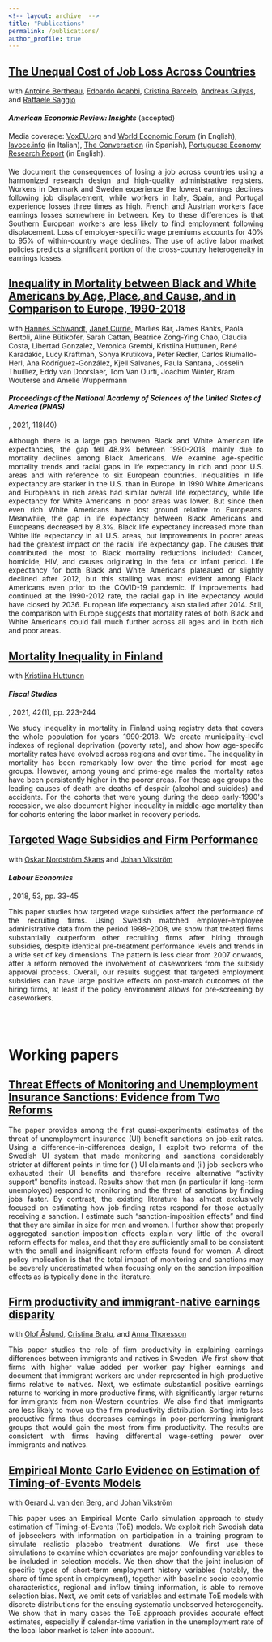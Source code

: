 ```yaml
---
<!-- layout: archive  -->
title: "Publications"
permalink: /publications/
author_profile: true
---
```


<!--
a:link {
  color: black;
  text-decoration: none;
  text-decoration: underline;
}
a:hover {
  text-decoration: none;
}
a:active {
  color: black;
}
a:visited {
  color: black;
}
-->


## [The Unequal Cost of Job Loss Across Countries](/files/2022_IZA_cost_of_job_loss.pdf?dl=0)
with
  <a href="https://www.antoinebertheau.com/">Antoine Bertheau</a>,
  <a href="https://eacabbi.github.io/">Edoardo Acabbi</a>,
  <a href="https://www.bde.es/investigador/en/menu/people/research_staff_a/Barcelo__Cristina.html/">Cristina Barcelo</a>,
  <a href="https://sites.google.com/site/andreasgulyas/home/">Andreas Gulyas</a>,
  and
  <a href="https://sites.google.com/site/raffaelesaggio/">Raffaele Saggio</a> 

<p style="margin-top:0.5cm;"><i><b>American Economic Review: Insights</b></i> (accepted)</p>

<p style="margin-top:0.5cm; margin-bottom:0.5cm;">Media coverage: 
<a href="https://voxeu.org/article/unequal-cost-job-loss-across-countries">VoxEU.org</a> and <a href="https://www.weforum.org/agenda/2022/03/the-unequal-cost-of-job-loss-across-countries/">World Economic Forum</a> (in English), 
<a href="https://www.lavoce.info/archives/93689/limpatto-del-licenziamento-non-e-uguale-per-tutti/">lavoce.info</a> (in Italian),
<a href="https://theconversation.com/los-trabajadores-del-sur-de-europa-pierden-mas-que-el-empleo-cuando-son-despedidos-175880">The Conversation</a> (in Spanish),
<a href="https://research.pej.pt/2022/03/the-experience-of-losing-a-job-in-different-countries-in-europe/">Portuguese Economy Research Report</a> (in English).</p>

<!-- <a href="https://www.editorialedomani.it/economia/dati/perdere-lavoro-italia-costo-alto-mancano-politiche-attive-v36rjp60">Domani</a> -->

<div class="read-more" data-collapsed-height="2em" style="text-align: justify"> <!-- "0em" to get it compressed -->
  <p class="read-more_text-wrapper">
  We document the consequences of losing a job across countries using a harmonized research design and high-quality administrative registers. Workers in Denmark and Sweden experience the lowest earnings declines following job displacement, while workers in Italy, Spain, and Portugal experience losses three times as high. French and Austrian workers face earnings losses somewhere in between.  Key to these differences is that Southern European workers are less likely to find employment following displacement. Loss of employer-specific wage premiums accounts for 40% to 95% of within-country wage declines. The use of active labor market policies predicts a significant portion of the cross-country heterogeneity in earnings losses.
  <!--
  This paper documents the consequences of job displacement across seven European countries. The analysis builds on a harmonized European matched employer-employee dataset that combines high-quality administrative registers from France, Austria, Denmark, Sweden, Spain, Italy, and Portugal spanning three decades (1990s-2010s). Event study estimates show that the earnings losses following a displacement event are vastly different across Europe. Workers in Denmark and Sweden suffer the lowest earnings losses, while workers in Italy, Spain and Portugal suffer the highest losses (up to 55%). We next investigate the role of changes in employer characteristics in explaining these vast cross-country differences. We find that moving from a high-paying to a lower paying employer explains a surprisingly similar share of the earnings losses across all European countries.
  -->
  </p>
</div>


## [Inequality in Mortality between Black and White Americans by Age, Place, and Cause, and in Comparison to Europe, 1990-2018](/files/2021_schwandt_et_al.pdf?dl=0)

with 
<a href="https://hschwandt.com/">Hannes Schwandt</a>, 
<a href="https://scholar.princeton.edu/jcurrie/">Janet Currie</a>, 
Marlies Bär, James Banks, Paola Bertoli, Aline Bütikofer, Sarah Cattan, Beatrice Zong-Ying Chao, Claudia Costa, Libertad Gonzalez, Veronica Grembi, Kristiina Huttunen, René Karadakic, Lucy Kraftman, Sonya Krutikova, Peter Redler, Carlos Riumallo-Herl, Ana Rodríguez-González, Kjell Salvanes, Paula Santana, Josselin Thuilliez, Eddy van Doorslaer, Tom Van Ourti, Joachim Winter, Bram Wouterse and Amelie Wuppermann

<p style="margin-top:0.5cm; margin-bottom:0.5cm;"><i><b>Proceedings of the National Academy of Sciences of the United States of America (PNAS)</b></i></p>, 2021, 118(40)

<div class="read-more" data-collapsed-height="2em" style="text-align: justify"> 
  <p class="read-more_text-wrapper">
    Although there is a large gap between Black and White American life expectancies, the gap fell
    48.9% between 1990-2018, mainly due to mortality declines among Black Americans. We
    examine age-specific mortality trends and racial gaps in life expectancy in rich and poor U.S.
    areas and with reference to six European countries.
    Inequalities in life expectancy are starker in the U.S. than in Europe. In 1990 White Americans
    and Europeans in rich areas had similar overall life expectancy, while life expectancy for White
    Americans in poor areas was lower. But since then even rich White Americans have lost ground
    relative to Europeans. Meanwhile, the gap in life expectancy between Black Americans and
    Europeans decreased by 8.3%.
    Black life expectancy increased more than White life expectancy in all U.S. areas, but
    improvements in poorer areas had the greatest impact on the racial life expectancy gap. The
    causes that contributed the most to Black mortality reductions included: Cancer, homicide, HIV,
    and causes originating in the fetal or infant period.
    Life expectancy for both Black and White Americans plateaued or slightly declined after 2012,
    but this stalling was most evident among Black Americans even prior to the COVID-19
    pandemic. If improvements had continued at the 1990-2012 rate, the racial gap in life expectancy
    would have closed by 2036. European life expectancy also stalled after 2014. Still, the
    comparison with Europe suggests that mortality rates of both Black and White Americans could
    fall much further across all ages and in both rich and poor areas.
  </p>
</div>


## [Mortality Inequality in Finland](/files/2021_02_26_mortality_inequality_VATTwp.pdf?dl=0)

with 
<a href="https://sites.google.com/site/krhuttunen/">Kristiina Huttunen</a>

<p style="margin-top:0.5cm; margin-bottom:0.5cm;"><i><b>Fiscal Studies</b></i></p>, 2021, 42(1), pp. 223-244

<!-- <div class="read-more" data-collapsed-height="6em" style="text-align: justify"> -->
<div class="read-more" data-collapsed-height="2em" style="text-align: justify"> 

  <p class="read-more_text-wrapper">
	We study inequality in mortality in Finland using registry data that covers the whole population for years 1990-2018. We create municipality-level indexes of regional deprivation (poverty rate), and show how age-specifc mortality rates have evolved across regions and over time. The inequality in mortality has been remarkably low over the time period for most age groups. However, among young and prime-age males the mortality rates have been persistently higher in the poorer areas. For these age groups the leading causes of death are deaths of despair (alcohol and suicides) and accidents. For the cohorts that were young during the deep early-1990's recession, we also document higher inequality in middle-age mortality than for cohorts entering the labor market in recovery periods.
  </p>
</div>



## [Targeted Wage Subsidies and Firm Performance](https://www.sciencedirect.com/science/article/pii/S0927537118300320)

with 
<a href="https://sites.google.com/site/oskarskans/home">Oskar Nordström Skans</a>
and 
<a href="https://sites.google.com/view/jvikstrom/home">Johan Vikström</a>

<p style="margin-top:0.5cm; margin-bottom:0.5cm;"><i><b>Labour Economics</b></i></p>, 2018, 53, pp. 33-45

<div class="read-more" data-collapsed-height="2em" style="text-align: justify"> <!-- "0em" to get it compressed -->
  <p class="read-more_text-wrapper">
	This paper studies how targeted wage subsidies affect the performance of the recruiting firms. Using Swedish matched employer-employee administrative data from the period 1998–2008, we show that treated firms substantially outperform other recruiting firms after hiring through subsidies, despite identical pre-treatment performance levels and trends in a wide set of key dimensions. The pattern is less clear from 2007 onwards, after a reform removed the involvement of caseworkers from the subsidy approval process. Overall, our results suggest that targeted employment subsidies can have large positive effects on post-match outcomes of the hiring firms, at least if the policy environment allows for pre-screening by caseworkers. 
  </p>
</div>

<!-- {% if author.googlescholar %}
  You can also find my articles on <u><a href="{{author.googlescholar}}">my Google Scholar profile</a>.</u>
{% endif %}

{% include base_path %}

{% for post in site.publications reversed %}
  {% include archive-single.html %}
{% endfor %} -->



<!-- ADDIITONAL SPACE, roughly 30px -->
 <br><br>  




Working papers 
===============

## [Threat Effects of Monitoring and Unemployment Insurance Sanctions: Evidence from Two Reforms](/files/lombardi_jmp.pdf?dl=0)

<div class="read-more" data-collapsed-height="2em" style="text-align: justify"> <!-- "0em" to get it compressed -->
  <p class="read-more_text-wrapper">
	The paper provides among the first quasi-experimental estimates of the threat of unemployment insurance (UI) benefit sanctions on job-exit rates. Using a difference-in-differences design, I exploit two reforms of the Swedish UI system that made monitoring and sanctions considerably stricter at different points in time for (i) UI claimants and (ii) job-seekers who exhausted their UI benefits and therefore receive alternative “activity support” benefits instead. Results show that men (in particular if long-term unemployed) respond to monitoring and the threat of sanctions by finding jobs faster. By contrast, the existing literature has almost exclusively focused on estimating how job-finding rates respond for those actually receiving a sanction. I estimate such “sanction-imposition effects” and find that they are similar in size for men and women. I further show that properly aggregated sanction-imposition effects explain very little of the overall reform effects for males, and that they are sufficiently small to be consistent with the small and insignificant reform effects found for women. A direct policy implication is that the total impact of monitoring and sanctions may be severely underestimated when focusing only on the sanction imposition effects as is typically done in the literature.
  </p>
</div>


## [Firm productivity and immigrant-native earnings disparity](/files/SWE_AKM_wp.pdf?dl=0)
<!--
## Firm productivity and the immigrant-native earnings gap<br>
_**[Email me](mailto:stefano.lombardi@vatt.fi) for latest version**_
-->
with 
<a href="https://www.ifau.se/en/About-IFAU/Personnel/Researchers-Research-Officers/Olof-Aslund/">Olof Åslund</a>,
<a href="https://cristina-bratu.github.io/">Cristina Bratu</a>,
and
<a href="https://sites.google.com/site/abthoresson/">Anna Thoresson</a>
 
<div class="read-more" data-collapsed-height="2em" style="text-align: justify"> <!-- "0em" to get it compressed -->
  <p class="read-more_text-wrapper">
	This paper studies the role of firm productivity in explaining earnings differences between immigrants and natives in Sweden. We first show that firms with higher value added per worker pay higher earnings and document that immigrant workers are under-represented in high-productive firms relative to natives.  Next, we estimate substantial positive earnings returns to working in more productive firms, with significantly larger returns for immigrants from non-Western countries. We also find that immigrants are less likely to move up the firm productivity distribution. Sorting into less productive firms thus decreases earnings in poor-performing immigrant groups that would gain the most from firm productivity. The results are consistent with firms having differential wage-setting power over immigrants and natives.
  </p>
</div>



## [Empirical Monte Carlo Evidence on Estimation of Timing-of-Events Models](/files/empirical_mc_ToE.pdf?dl=0)

<!-- Joint work with Gerard J. van den Berg and Johan Vikström -- <span style="text-decoration:underline; color:blue"> [working paper](https://www.dropbox.com/s/4zdd805pkc86uf9/empirical_mc_ToE.pdf?dl=0) </span>
 -->

with 
<a href="https://www.rug.nl/staff/gerard.van.den.berg/research">Gerard J. van den Berg</a>,
and 
<a href="https://sites.google.com/view/jvikstrom/home">Johan Vikström</a>
  
<div class="read-more" data-collapsed-height="2em" style="text-align: justify"> <!-- "0em" to get it compressed -->
  <p class="read-more_text-wrapper">
	This paper uses an Empirical Monte Carlo simulation approach to study estimation of Timing-of-Events (ToE) models. We exploit rich Swedish data of jobseekers with information on participation in a training program to simulate realistic placebo treatment durations. We first use these simulations to examine which covariates are major confounding variables to be included in selection models. We then show that the joint inclusion of specific types of short-term employment history variables (notably, the share of time spent in employment), together with baseline socio-economic characteristics, regional and inflow timing information, is able to remove selection bias. Next, we omit sets of variables and estimate ToE models with discrete distributions for the ensuing systematic unobserved heterogeneity. We show that in many cases the ToE approach provides accurate effect estimates, especially if calendar-time variation in the unemployment rate of the local labor market is taken into account. 
	<!--However, assuming too many or too few support points for the unobserved heterogeneity may lead to large biases. Information criteria, in particular those penalizing parameter abundance, are useful to select the number of support points. -->
  </p>
</div>



<!-- ADDIITONAL SPACE, roughly 30px 
 <br><br>  
-->

<!--
Policy work
===============


## [Mortality Inequality in Finland](/files/2021_02_26_mortality_inequality_VATTwp.pdf?dl=0)

with 
<a href="https://sites.google.com/site/krhuttunen/">Kristiina Huttunen</a>

_Fiscal Studies_, 2021, 42(1), pp. 223-244

<div class="read-more" data-collapsed-height="6em" style="text-align: justify"> 
  <p class="read-more_text-wrapper">
	We study inequality in mortality in Finland using registry data that covers the whole population for years 1990-2018. We create municipality-level indexes of regional deprivation (poverty rate), and show how age-specifc mortality rates have evolved across regions and over time. The inequality in mortality has been remarkably low over the time period for most age groups. However, among young and prime-age males the mortality rates have been persistently higher in the poorer areas. For these age groups the leading causes of death are deaths of despair (alcohol and suicides) and accidents. For the cohorts that were young during the deep early-1990's recession, we also document higher inequality in middle-age mortality than for cohorts entering the labor market in recovery periods.
  </p>
</div>
-->

 
<!-- ADDIITONAL SPACE, roughly 30px 
 <br><br>  
-->

<!--
Work in Progress 
===============

<p style="height: 20px"></p>

**Does Unemployment Affect Intra-household Decisions?**, with Jonas Cederlöf and Johan Vikström

**An Atlas of Disease-specific Lifetime Reproductive Success**, 
with Tove Fall, 
Mika Gissler, 
Aoxing Liu,
Gianmarco Mignogna, 
Tuomo Kiiskinen, 
Aki Havulinna, 
and Andrea Ganna
-->


<!-- ADDIITONAL SPACE, roughly 30px -->

<!-- 
 <br><br>  



Policy reports 
=================

**[Mortality Inequality in Finland](/files/2021_02_26_mortality_inequality_VATTwp.pdf?dl=0)**,
with Kristiina Huttunen,
_Fiscal Studies_, 2021, 42(1), pp. 223-244

**[Public Employment Service monitoring, benefit sanctions and the job search behavior of the jobseekers](https://www.ifau.se/sv/Forskning/Publikationer/Rapporter/2019/arbetsformedlingens-kontrollarbete-sanktioner-och-de-arbetslosas-sokbeteende/)** (in Swedish),
with Johan Vikström,
IFAU policy report 2019:23

**[How do employment support and start-up jobs affect the employing companies?](https://www.ifau.se/sv/Forskning/Publikationer/Working-papers/2018/wage-subsidies-job-displacement-and-swedish-firms-a-comparison-between-policy-systems/)** (in Swedish),
with Johan Vikström,
IFAU policy report 2018:13.
-->






<!-- 
<div style="text-align: justify"> 
This paper uses an Empirical Monte Carlo simulation design to study the specfification of the Timing-of-Events (ToE) model, one of the leading approaches in dynamic treatment evaluation. 
We exploit rich Swedish data on unemployed individuals with information on participation in a training program to simulate placebo treatment durations. 
We then estimate ToE models by omitting some of the covariates previously used to simulate the placebo treatments. 
This generates unobserved heterogeneity correlated across the treatment ad outcome durations. 
When estimating ToE models, we use a discrete distribution for the unobserved heterogeneity, and we compare different specifications of the model. 
We find that the model performs well, in particular when time-varying covariates in the form of calendar-time variation are exploited for identification. 
For the discrete support distribution of the unobserved heterogeneity, we find that both too many mass points and too few mass points lead to large bias. 
We also find that information criteria that penalize parameter abundance are a very useful way to select the number of support points.
</div>
-->


<!-- 
## [Comparing Sequence Data Models: Prediction and Dissimilarities](http://www.dondena.unibocconi.it/wps/wcm/connect/cdr/centro_dondena/home/working+papers/working+paper+no.+113)
-->

<!-- Joint work with Raffaella Piccarreta and Marco Bonetti -- <span style="text-decoration:underline; color:blue"> [working paper](http://www.dondena.unibocconi.it/wps/wcm/connect/cdr/centro_dondena/home/working+papers/working+paper+no.+113) </span> -->

<!-- 
Joint work with Raffaella Piccarreta and Marco Bonetti

<div style="text-align: justify"> 
We propose different methods for comparing the ability of competing non-nested event history models to generate trajectories that are similar to the observed ones. We first introduce alternative distance-based criteria to compare pairwise dissimilarities between observed and simulated sequences. Next, we estimate two alternative semi-Markov multi-state models using data on family formation and childbearing decisions from the Dutch Fertility and Family Survey. We use the estimated models to simulate event histories and to
illustrate the proposed comparison criteria.
</div>
-->

<!-- 
<div style="text-align: justify"> 
We consider the case where individuals are observed transitioning across different states over time, and we are interested in studying the resulting trajectories as a whole rather than the occurrence of specific events. 
This framework applies to a variety of event history analysis settings, both in social sciences and biomedical studies. 
Multi-state models are a popular approach to analyze trajectories, but the different assumptions underlying alternative models typically make the comparison of their predictive performance difficult. 
In this work we introduce a novel way to accomplish this task based on microsimulation‐based predictions. 
We use simulated data and propose alternative criteria to evaluate a given model and/or to compare competing models with respect to their ability to generate trajectories similar to the observed ones. 
</div>
-->


